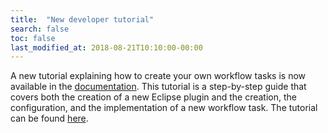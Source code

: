 ```yaml
---
title:  "New developer tutorial"
search: false
toc: false
last_modified_at: 2018-08-21T10:10:00-00:00
---
```


A new tutorial explaining how to create your own workflow tasks is now available in the [documentation](/docs). This tutorial is a step-by-step guide that covers both the creation of a new Eclipse plugin and the creation, the configuration, and the implementation of a new workflow task. The tutorial can be found [here](/docs/newtask/).
